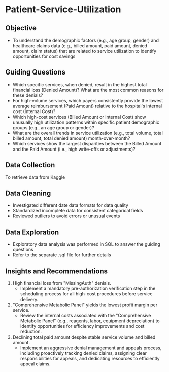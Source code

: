 # Patient-Service-Utilization

## Objective
- To understand the demographic factors (e.g., age group, gender) and healthcare claims data (e.g., billed amount, paid amount, denied amount, claim status) that are related to service utilization to identify opportunities for cost savings

## Guiding Questions
- Which specific services, when denied, result in the highest total financial loss (Denied Amount)? What are the most common reasons for these denials?
- For high-volume services, which payers consistently provide the lowest average reimbursement (Paid Amount) relative to the hospital's internal cost (Internal Cost)?
- Which high-cost services (Billed Amount or Internal Cost) show unusually high utilization patterns within specific patient demographic groups (e.g., an age group or gender)?
- What are the overall trends in service utilization (e.g., total volume, total billed amount, total denied amount) month-over-month?
- Which services show the largest disparities between the Billed Amount and the Paid Amount (i.e., high write-offs or adjustments)?

## Data Collection
To retrieve data from Kaggle

## Data Cleaning
- Investigated different date data formats for data quality
- Standardized incomplete data for consistent categorical fields
- Reviewed outliers to avoid errors or unusual events

## Data Exploration
- Exploratory data analysis was performed in SQL to answer the guiding questions
- Refer to the separate .sql file for further details

## Insights and Recommendations
1. High financial loss from "MissingAuth" denials.
    - Implement a mandatory pre-authorization verification step in the scheduling process for all high-cost procedures before service delivery.
2. "Comprehensive Metabolic Panel" yields the lowest profit margin per service.
    - Review the internal costs associated with the "Comprehensive Metabolic Panel" (e.g., reagents, labor, equipment depreciation) to identify opportunities for efficiency improvements and cost reduction.
3. Declining total paid amount despite stable service volume and billed amount. 
    - Implement an aggressive denial management and appeals process, including proactively tracking denied claims, assigning clear responsibilities for appeals, and dedicating resources to efficiently appeal claims.
